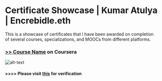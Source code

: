 # Certificate Showcase | Kumar Atulya | Encrebidle.eth
This is a showcase of certificates that I have been awarded on completion of several courses, specializations, and MOOCs from different platforms.


### [>> Course Name](courselink) on Coursera

![alt-text](gitcertlink")

#### >>>> Please visit [this](verifylink) for verification
